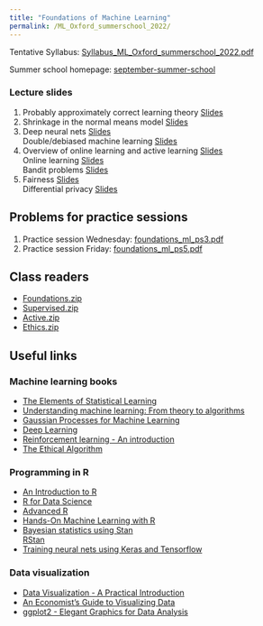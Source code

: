 ```yaml
---
title: "Foundations of Machine Learning"
permalink: /ML_Oxford_summerschool_2022/
---
```



Tentative Syllabus: [Syllabus_ML_Oxford_summerschool_2022.pdf](/home/files/teaching/ML_Oxford_summerschool_2022/Syllabus_ML_Oxford_summerschool_2022.pdf)


Summer school homepage: [september-summer-school](https://www.economics.ox.ac.uk/september-summer-school)

### Lecture slides

1. Probably approximately correct learning theory
[Slides](/home/files/teaching/ML_Oxford_2022/pac_learning_slides.pdf)
1. Shrinkage in the normal means model
[Slides](/home/files/teaching/ML_Oxford_2022/normal_shrinkage_slides.pdf)
1. Deep neural nets
[Slides](/home/files/teaching/ML_Oxford_2022/neural_nets_slides.pdf)  
Double/debiased machine learning
[Slides](/home/files/teaching/ML_Oxford_2022/debiased_ml_slides.pdf)
1. Overview of online learning and active learning
[Slides](/home/files/teaching/ML_Oxford_2022/active_learning_overview_slides.pdf)  
Online learning
[Slides](/home/files/teaching/ML_Oxford_2022/adversarial_online_learning_slides.pdf)  
Bandit problems
[Slides](/home/files/teaching/ML_Oxford_2022/bandit_problems_slides.pdf)
1. Fairness
[Slides](/home/files/teaching/ML_Oxford_2022/fairness_slides.pdf)  
Differential privacy
[Slides](/home/files/teaching/ML_Oxford_2022/differential_privacy_slides.pdf)  


## Problems for practice sessions

1. Practice session Wednesday: [foundations_ml_ps3.pdf](/home/files/teaching/ML_Oxford_summerschool_2022/foundations_ml_ps1.pdf)  
1. Practice session Friday: [foundations_ml_ps5.pdf](/home/files/teaching/ML_Oxford_summerschool_2022/foundations_ml_ps2.pdf)  



## Class readers

* [Foundations.zip](/home/files/teaching/ML_Oxford_2022/Foundations.zip)  
* [Supervised.zip](/home/files/teaching/ML_Oxford_2022/Supervised.zip)  
* [Active.zip](/home/files/teaching/ML_Oxford_2022/Active.zip)  
* [Ethics.zip](/home/files/teaching/ML_Oxford_2022/Ethics.zip)




## Useful links


### Machine learning books
* [The Elements of Statistical Learning](https://web.stanford.edu/~hastie/Papers/ESLII.pdf)
* [Understanding machine learning: From theory to algorithms](https://www.cs.huji.ac.il/~shais/UnderstandingMachineLearning/understanding-machine-learning-theory-algorithms.pdf)
* [Gaussian Processes for Machine Learning](http://www.gaussianprocess.org/gpml/chapters/)
* [Deep Learning](https://www.deeplearningbook.org/)
* [Reinforcement learning - An introduction](http://www.incompleteideas.net/book/RLbook2018.pdf)
* [The Ethical Algorithm](https://global.oup.com/academic/product/the-ethical-algorithm-9780190948207)  


### Programming in R

* [An Introduction to R](https://cran.r-project.org/doc/manuals/r-release/R-intro.pdf)
* [R for Data Science](https://r4ds.had.co.nz/)
* [Advanced R](https://adv-r.hadley.nz/)
* [Hands-On Machine Learning with R](https://bradleyboehmke.github.io/HOML/)  
* [Bayesian statistics using Stan](https://mc-stan.org/docs/2_20/stan-users-guide/index.html)  
[RStan](https://github.com/stan-dev/rstan/wiki/RStan-Getting-Started)  
* [Training neural nets using Keras  and Tensorflow](https://tensorflow.rstudio.com/keras/)


### Data visualization

* [Data Visualization - A Practical Introduction](http://socviz.co/)
* [An Economist’s Guide to Visualizing Data](https://pubs.aeaweb.org/doi/pdfplus/10.1257/jep.28.1.209)
* [ggplot2 - Elegant Graphics for Data Analysis](http://moderngraphics11.pbworks.com/f/ggplot2-Book09hWickham.pdf)








